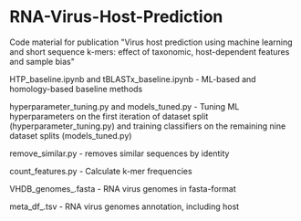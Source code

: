 # RNA-Virus-Host-Prediction
Code material for publication "Virus host prediction using machine learning and short sequence k-mers: effect of taxonomic, host-dependent features and sample bias"

HTP_baseline.ipynb and tBLASTx_baseline.ipynb - ML-based and homology-based baseline methods

hyperparameter_tuning.py and models_tuned.py - Tuning ML hyperparameters on the first iteration of dataset split (hyperparameter_tuning.py) and training classifiers on the remaining nine dataset splits (models_tuned.py)

remove_similar.py - removes similar sequences by identity

count_features.py - Calculate k-mer frequencies

VHDB_genomes_.fasta - RNA virus genomes in fasta-format

meta_df_.tsv - RNA virus genomes annotation, including host
